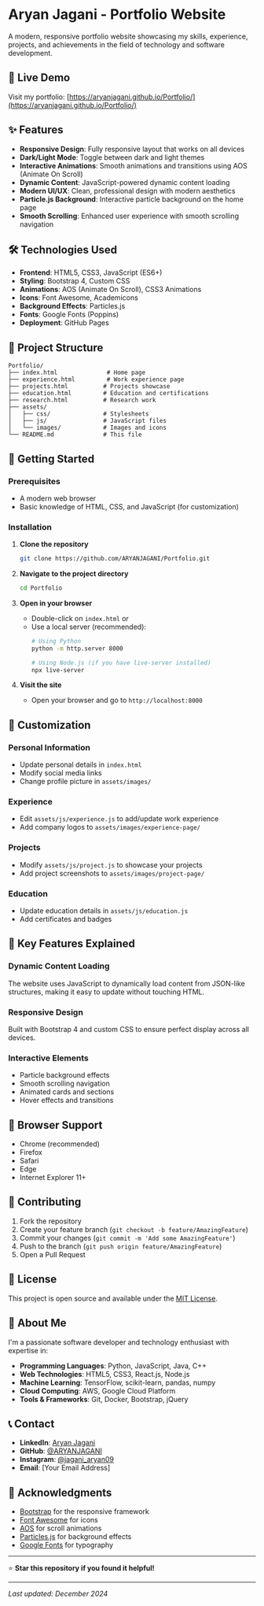 # Aryan Jagani - Portfolio Website

A modern, responsive portfolio website showcasing my skills, experience, projects, and achievements in the field of technology and software development.

## 🌟 Live Demo

Visit my portfolio: [https://aryanjagani.github.io/Portfolio/](https://aryanjagani.github.io/Portfolio/)

## ✨ Features

- **Responsive Design**: Fully responsive layout that works on all devices
- **Dark/Light Mode**: Toggle between dark and light themes
- **Interactive Animations**: Smooth animations and transitions using AOS (Animate On Scroll)
- **Dynamic Content**: JavaScript-powered dynamic content loading
- **Modern UI/UX**: Clean, professional design with modern aesthetics
- **Particle.js Background**: Interactive particle background on the home page
- **Smooth Scrolling**: Enhanced user experience with smooth scrolling navigation

## 🛠️ Technologies Used

- **Frontend**: HTML5, CSS3, JavaScript (ES6+)
- **Styling**: Bootstrap 4, Custom CSS
- **Animations**: AOS (Animate On Scroll), CSS3 Animations
- **Icons**: Font Awesome, Academicons
- **Background Effects**: Particles.js
- **Fonts**: Google Fonts (Poppins)
- **Deployment**: GitHub Pages

## 📁 Project Structure

```
Portfolio/
├── index.html              # Home page
├── experience.html         # Work experience page
├── projects.html          # Projects showcase
├── education.html         # Education and certifications
├── research.html          # Research work
├── assets/
│   ├── css/               # Stylesheets
│   ├── js/                # JavaScript files
│   └── images/            # Images and icons
└── README.md              # This file
```

## 🚀 Getting Started

### Prerequisites

- A modern web browser
- Basic knowledge of HTML, CSS, and JavaScript (for customization)

### Installation

1. **Clone the repository**
   ```bash
   git clone https://github.com/ARYANJAGANI/Portfolio.git
   ```

2. **Navigate to the project directory**
   ```bash
   cd Portfolio
   ```

3. **Open in your browser**
   - Double-click on `index.html` or
   - Use a local server (recommended):
     ```bash
     # Using Python
     python -m http.server 8000
     
     # Using Node.js (if you have live-server installed)
     npx live-server
     ```

4. **Visit the site**
   - Open your browser and go to `http://localhost:8000`

## 📝 Customization

### Personal Information
- Update personal details in `index.html`
- Modify social media links
- Change profile picture in `assets/images/`

### Experience
- Edit `assets/js/experience.js` to add/update work experience
- Add company logos to `assets/images/experience-page/`

### Projects
- Modify `assets/js/project.js` to showcase your projects
- Add project screenshots to `assets/images/project-page/`

### Education
- Update education details in `assets/js/education.js`
- Add certificates and badges

## 🎨 Key Features Explained

### Dynamic Content Loading
The website uses JavaScript to dynamically load content from JSON-like structures, making it easy to update without touching HTML.

### Responsive Design
Built with Bootstrap 4 and custom CSS to ensure perfect display across all devices.

### Interactive Elements
- Particle background effects
- Smooth scrolling navigation
- Animated cards and sections
- Hover effects and transitions

## 📱 Browser Support

- Chrome (recommended)
- Firefox
- Safari
- Edge
- Internet Explorer 11+

## 🤝 Contributing

1. Fork the repository
2. Create your feature branch (`git checkout -b feature/AmazingFeature`)
3. Commit your changes (`git commit -m 'Add some AmazingFeature'`)
4. Push to the branch (`git push origin feature/AmazingFeature`)
5. Open a Pull Request

## 📄 License

This project is open source and available under the [MIT License](LICENSE).

## 👤 About Me

I'm a passionate software developer and technology enthusiast with expertise in:
- **Programming Languages**: Python, JavaScript, Java, C++
- **Web Technologies**: HTML5, CSS3, React.js, Node.js
- **Machine Learning**: TensorFlow, scikit-learn, pandas, numpy
- **Cloud Computing**: AWS, Google Cloud Platform
- **Tools & Frameworks**: Git, Docker, Bootstrap, jQuery

## 📞 Contact

- **LinkedIn**: [Aryan Jagani](https://www.linkedin.com/in/aryan-jagani-338066216/)
- **GitHub**: [@ARYANJAGANI](https://github.com/ARYANJAGANI)
- **Instagram**: [@jagani_aryan09](https://www.instagram.com/jagani_aryan09/)
- **Email**: [Your Email Address]

## 🙏 Acknowledgments

- [Bootstrap](https://getbootstrap.com/) for the responsive framework
- [Font Awesome](https://fontawesome.com/) for icons
- [AOS](https://michalsnik.github.io/aos/) for scroll animations
- [Particles.js](https://vincentgarreau.com/particles.js/) for background effects
- [Google Fonts](https://fonts.google.com/) for typography

---

⭐ **Star this repository if you found it helpful!**

---

*Last updated: December 2024* 